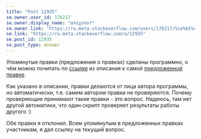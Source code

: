 ```yaml
---
title: "Post 12935"
se.owner.user_id: 176217
se.owner.display_name: "αλεχολυτ"
se.owner.link: "https://ru.meta.stackoverflow.com/users/176217/%ce%b1%ce%bb%ce%b5%cf%87%ce%bf%ce%bb%cf%85%cf%84"
se.link: "https://ru.meta.stackoverflow.com/a/12935"
se.post_id: 12935
se.post_type: answer
---
```

<p>Упомянутые правки (предложения о правках) сделаны программно, о чём можно почитать по <a href="https://gist.github.com/Glorfindel83/9d954d34385d2ac2597bbe864466259f" rel="nofollow noreferrer">ссылке</a> из описания к самой <a href="https://ru.stackoverflow.com/review/suggested-edits/873883">предложенной правке</a>.</p>
<p>Как указано в описании, правки делаются от лица автора программы, но автоматически, т.е. самим автором правки не проверяются. Почему проверяющие принимают такие правки - это вопрос. Надеюсь, там нет другой автоматики, что один скрипт проверяет результаты работы другого :)</p>
<p>Обе правки я отклонил.
Всем упомянутым в предложенных правках участникам, я дал ссылку на текущий вопрос.</p>
